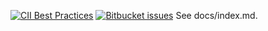 [![CII Best Practices](https://bestpractices.coreinfrastructure.org/projects/534/badge)](https://bestpractices.coreinfrastructure.org/projects/534)
[![Bitbucket issues](https://img.shields.io/bitbucket/issues/tsieprawski/ubjsc.svg)]()
See docs/index.md.
